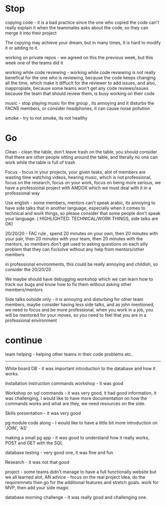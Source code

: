 # Stop

copying code - it is a bad practice since the one who copied the code can't really explain it when the teammates asks about the code, so they can merge it into their project

The copying may achieve your dream, but in many times, it is hard to modify it or adding to it.


working on private repos - we agreed on this the previous week, but this week one of the teams did it

working while code reviewing - working while code reviewing is not really benefical for the one who is reviewing, because the code keeps changing all the time, which make it diffuclt for the reviewer to add issues, and also, inappropiate, because some teams won't get any code reviews/issues because the team that should review them, is busy working on their code

music - stop playing music for the group , its annoying and it disturbs the FACN5 members, or consider headphones, it can cause noise pollution

smoke - try to not smoke, its not healthy

# Go

Clean - clean the table, don't leave trash on the table, you should consider that there are other people sitting around the table, and literally no one can work while the table is full of trash

Focus - focus in your projects, your given tasks, alot of members are wasting time watching videos, hearing music, which is not professional, focus on the research, focus on your work, focus on being more serious, we have a professional project with AMDOX which we must deal with it in a professional way

Use english - some members, mentors can't speak arabic, its annoying to have side talks that in another language, especially when it comes to technical and work things, so please consider that some people don't speak your language. ( HIGHLIGHTED: TECHNICAL/WORK THINGS, side talks are OK)

20/20/20 - FAC rule , spend 20 minutes on your own, then 20 minutes with your pair, then 20 minutes with your team, then 20 minutes with the mentors, so members don't get used to asking questions on each silly problem that they can fix/solve without any help from mentors/other members

in professional environments, this could be really annoying and childish, so consider the 20/20/20 .

We maybe should have debugging workshop which we can learn how to track our bugs and know how to fix them without asking other members/mentors

Side talks outside only - it is annoying and disturbing for other team members, maybe consider having less side talks, and as john mentioned, we need to focus and be more professional, when you work in a job, you will be mentored for your moves, so you need to feel that you are in a professional environment

# continue

team helping - helping other teams in their code problems etc..



-----------------------------------------------------


White board DB - it was important introduction to the database and how it works.

Installation instruction commands workshop - it was good

Workshop on sql commands - it was very good, it had good information, it was challenging, I would like to have more documentation on how the commands works and what are they, we need resources on the side.

Skills presentation - it was very good

pg module code along - I would like to have a little bit more introduction on 'JOIN', 'AS' 

making a small pg app - it was good to understand how it really works, POST and GET with the SQL

database testing - very good one, it was fine and fun

Research - it was not that good

project - some teams didn't manage to have a full functionally website but we all learned alot, 
AN advice - focus on the real project idea, do the requiremnets then go for the additional features and stretch goals. 
work for MVP, then add your side magic


database morning challenge - it was really good and challenging one.


